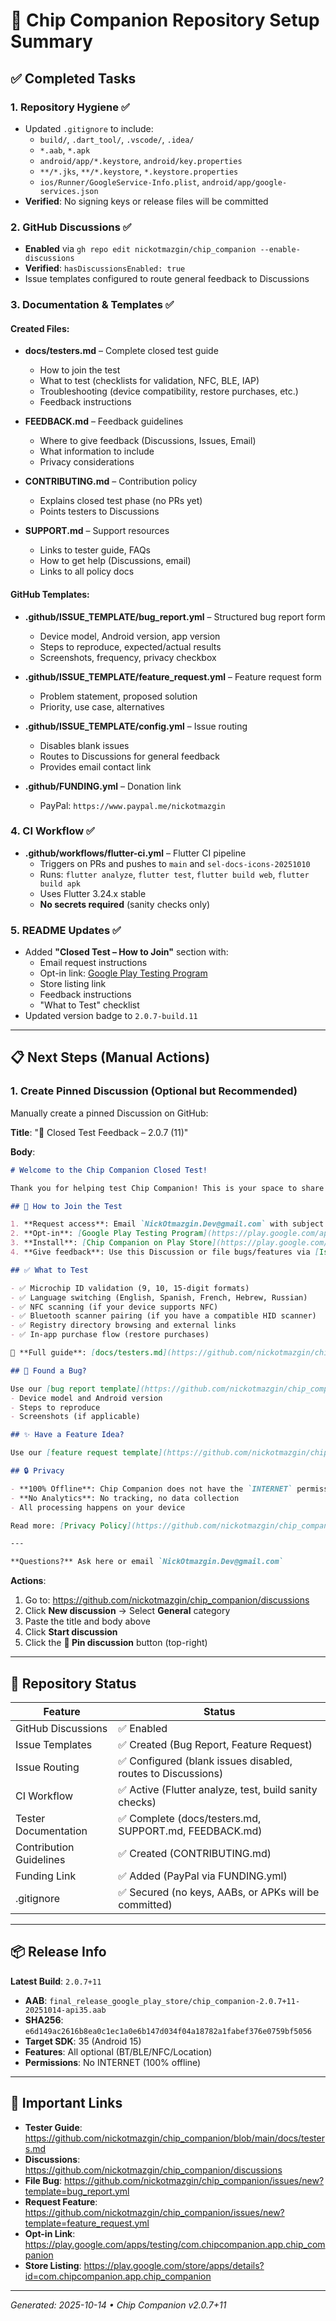 # 🎯 Chip Companion Repository Setup Summary

## ✅ Completed Tasks

### 1. Repository Hygiene ✅
- Updated `.gitignore` to include:
  - `build/`, `.dart_tool/`, `.vscode/`, `.idea/`
  - `*.aab`, `*.apk`
  - `android/app/*.keystore`, `android/key.properties`
  - `**/*.jks`, `**/*.keystore`, `*.keystore.properties`
  - `ios/Runner/GoogleService-Info.plist`, `android/app/google-services.json`
- **Verified**: No signing keys or release files will be committed

### 2. GitHub Discussions ✅
- **Enabled** via `gh repo edit nickotmazgin/chip_companion --enable-discussions`
- **Verified**: `hasDiscussionsEnabled: true`
- Issue templates configured to route general feedback to Discussions

### 3. Documentation & Templates ✅

#### Created Files:
- **docs/testers.md** – Complete closed test guide
  - How to join the test
  - What to test (checklists for validation, NFC, BLE, IAP)
  - Troubleshooting (device compatibility, restore purchases, etc.)
  - Feedback instructions

- **FEEDBACK.md** – Feedback guidelines
  - Where to give feedback (Discussions, Issues, Email)
  - What information to include
  - Privacy considerations

- **CONTRIBUTING.md** – Contribution policy
  - Explains closed test phase (no PRs yet)
  - Points testers to Discussions

- **SUPPORT.md** – Support resources
  - Links to tester guide, FAQs
  - How to get help (Discussions, email)
  - Links to all policy docs

#### GitHub Templates:
- **.github/ISSUE_TEMPLATE/bug_report.yml** – Structured bug report form
  - Device model, Android version, app version
  - Steps to reproduce, expected/actual results
  - Screenshots, frequency, privacy checkbox

- **.github/ISSUE_TEMPLATE/feature_request.yml** – Feature request form
  - Problem statement, proposed solution
  - Priority, use case, alternatives

- **.github/ISSUE_TEMPLATE/config.yml** – Issue routing
  - Disables blank issues
  - Routes to Discussions for general feedback
  - Provides email contact link

- **.github/FUNDING.yml** – Donation link
  - PayPal: `https://www.paypal.me/nickotmazgin`

### 4. CI Workflow ✅
- **.github/workflows/flutter-ci.yml** – Flutter CI pipeline
  - Triggers on PRs and pushes to `main` and `sel-docs-icons-20251010`
  - Runs: `flutter analyze`, `flutter test`, `flutter build web`, `flutter build apk`
  - Uses Flutter 3.24.x stable
  - **No secrets required** (sanity checks only)

### 5. README Updates ✅
- Added **"Closed Test – How to Join"** section with:
  - Email request instructions
  - Opt-in link: [Google Play Testing Program](https://play.google.com/apps/testing/com.chipcompanion.app.chip_companion)
  - Store listing link
  - Feedback instructions
  - "What to Test" checklist
- Updated version badge to `2.0.7-build.11`

---

## 📋 Next Steps (Manual Actions)

### 1. Create Pinned Discussion (Optional but Recommended)
Manually create a pinned Discussion on GitHub:

**Title**: "🧪 Closed Test Feedback – 2.0.7 (11)"

**Body**:
```markdown
# Welcome to the Chip Companion Closed Test!

Thank you for helping test Chip Companion! This is your space to share feedback, ask questions, and report issues.

## 🚀 How to Join the Test

1. **Request access**: Email `NickOtmazgin.Dev@gmail.com` with subject "Chip Companion Tester"
2. **Opt-in**: [Google Play Testing Program](https://play.google.com/apps/testing/com.chipcompanion.app.chip_companion)
3. **Install**: [Chip Companion on Play Store](https://play.google.com/store/apps/details?id=com.chipcompanion.app.chip_companion)
4. **Give feedback**: Use this Discussion or file bugs/features via [Issues](https://github.com/nickotmazgin/chip_companion/issues/new/choose)

## ✅ What to Test

- ✅ Microchip ID validation (9, 10, 15-digit formats)
- ✅ Language switching (English, Spanish, French, Hebrew, Russian)
- ✅ NFC scanning (if your device supports NFC)
- ✅ Bluetooth scanner pairing (if you have a compatible HID scanner)
- ✅ Registry directory browsing and external links
- ✅ In-app purchase flow (restore purchases)

📖 **Full guide**: [docs/testers.md](https://github.com/nickotmazgin/chip_companion/blob/main/docs/testers.md)

## 🐛 Found a Bug?

Use our [bug report template](https://github.com/nickotmazgin/chip_companion/issues/new?template=bug_report.yml) and include:
- Device model and Android version
- Steps to reproduce
- Screenshots (if applicable)

## ✨ Have a Feature Idea?

Use our [feature request template](https://github.com/nickotmazgin/chip_companion/issues/new?template=feature_request.yml)

## 🔒 Privacy

- **100% Offline**: Chip Companion does not have the `INTERNET` permission
- **No Analytics**: No tracking, no data collection
- All processing happens on your device

Read more: [Privacy Policy](https://github.com/nickotmazgin/chip_companion/blob/main/PRIVACY_POLICY.md) | [Security](https://github.com/nickotmazgin/chip_companion/blob/main/SECURITY.md)

---

**Questions?** Ask here or email `NickOtmazgin.Dev@gmail.com`
```

**Actions**:
1. Go to: https://github.com/nickotmazgin/chip_companion/discussions
2. Click **New discussion** → Select **General** category
3. Paste the title and body above
4. Click **Start discussion**
5. Click the **📌 Pin discussion** button (top-right)

---

## 🎯 Repository Status

| Feature | Status |
|---------|--------|
| GitHub Discussions | ✅ Enabled |
| Issue Templates | ✅ Created (Bug Report, Feature Request) |
| Issue Routing | ✅ Configured (blank issues disabled, routes to Discussions) |
| CI Workflow | ✅ Active (Flutter analyze, test, build sanity checks) |
| Tester Documentation | ✅ Complete (docs/testers.md, SUPPORT.md, FEEDBACK.md) |
| Contribution Guidelines | ✅ Created (CONTRIBUTING.md) |
| Funding Link | ✅ Added (PayPal via FUNDING.yml) |
| .gitignore | ✅ Secured (no keys, AABs, or APKs will be committed) |

---

## 📦 Release Info

**Latest Build**: `2.0.7+11`
- **AAB**: `final_release_google_play_store/chip_companion-2.0.7+11-20251014-api35.aab`
- **SHA256**: `e6d149ac2616b8ea0c1ec1a0e6b147d034f04a18782a1fabef376e0759bf5056`
- **Target SDK**: 35 (Android 15)
- **Features**: All optional (BT/BLE/NFC/Location)
- **Permissions**: No INTERNET (100% offline)

---

## 🔗 Important Links

- **Tester Guide**: https://github.com/nickotmazgin/chip_companion/blob/main/docs/testers.md
- **Discussions**: https://github.com/nickotmazgin/chip_companion/discussions
- **File Bug**: https://github.com/nickotmazgin/chip_companion/issues/new?template=bug_report.yml
- **Request Feature**: https://github.com/nickotmazgin/chip_companion/issues/new?template=feature_request.yml
- **Opt-in Link**: https://play.google.com/apps/testing/com.chipcompanion.app.chip_companion
- **Store Listing**: https://play.google.com/store/apps/details?id=com.chipcompanion.app.chip_companion

---

_Generated: 2025-10-14 • Chip Companion v2.0.7+11_

